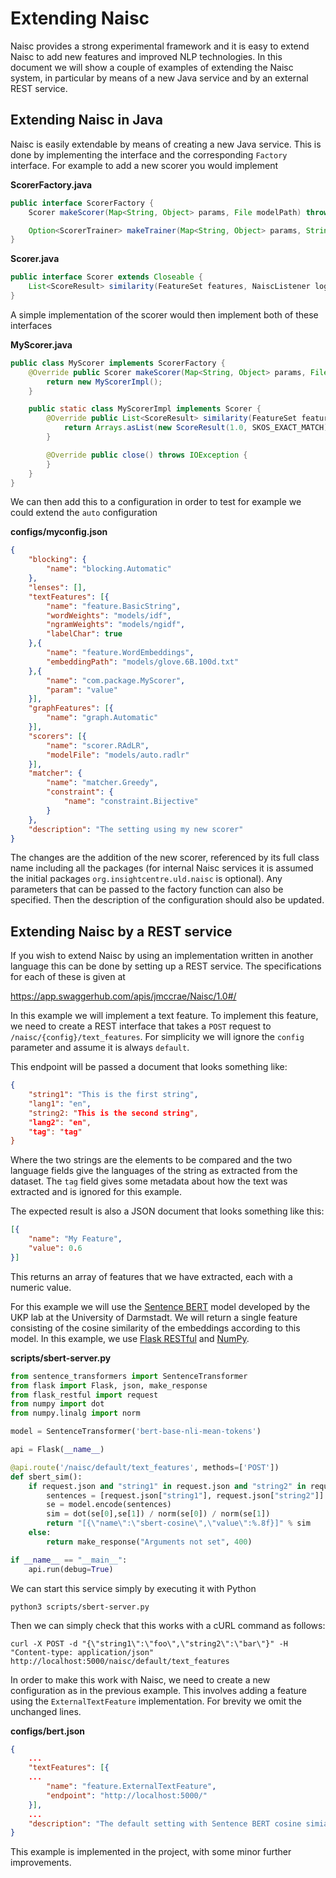 # Extending Naisc

Naisc provides a strong experimental framework and it is easy to extend Naisc 
to add new features and improved NLP technologies. In this document we will show
a couple of examples of extending the Naisc system, in particular by means of a
new Java service and by an external REST service.

## Extending Naisc in Java

Naisc is easily extendable by means of creating a new Java service. This is done
by implementing the interface and the corresponding `Factory` interface. For
example to add a new scorer you would implement


**ScorerFactory.java**
```java
public interface ScorerFactory {
    Scorer makeScorer(Map<String, Object> params, File modelPath) throws IOException;

    Option<ScorerTrainer> makeTrainer(Map<String, Object> params, String property, File modelPath);
}
```

**Scorer.java**
```java
public interface Scorer extends Closeable { 
    List<ScoreResult> similarity(FeatureSet features, NaiscListener log) throws ModelNotTrainedException;
}
```

A simple implementation of the scorer would then implement both of these interfaces

**MyScorer.java**
```java
public class MyScorer implements ScorerFactory {
    @Override public Scorer makeScorer(Map<String, Object> params, File modelPath) throws IOException {
        return new MyScorerImpl();
    }

    public static class MyScorerImpl implements Scorer {
        @Override public List<ScoreResult> similarity(FeatureSet features, NaiscListener log) throws ModelNotTrainedException {
            return Arrays.asList(new ScoreResult(1.0, SKOS_EXACT_MATCH));
        }

        @Override public close() throws IOException {
        }
    }
}
```

We can then add this to a configuration in order to test for example we could
extend the `auto` configuration

**configs/myconfig.json**
```json
{
    "blocking": {
        "name": "blocking.Automatic"
    },
    "lenses": [],
    "textFeatures": [{
        "name": "feature.BasicString",
        "wordWeights": "models/idf",
        "ngramWeights": "models/ngidf",
        "labelChar": true
    },{
        "name": "feature.WordEmbeddings",
        "embeddingPath": "models/glove.6B.100d.txt"
    },{
        "name": "com.package.MyScorer",
        "param": "value"
    }],
    "graphFeatures": [{
        "name": "graph.Automatic"
    }],
    "scorers": [{
        "name": "scorer.RAdLR",
        "modelFile": "models/auto.radlr"
    }],
    "matcher": {
        "name": "matcher.Greedy",
        "constraint": {
            "name": "constraint.Bijective"
        }
    },
    "description": "The setting using my new scorer"
}
```

The changes are the addition of the new scorer, referenced by its full class name
including all the packages (for internal Naisc services it is assumed the initial
packages `org.insightcentre.uld.naisc` is optional). Any parameters that can be
passed to the factory function can also be specified. Then the description of the
configuration should also be updated.


## Extending Naisc by a REST service

If you wish to extend Naisc by using an implementation written in another language
this can be done by setting up a REST service. The specifications for each of 
these is given at

https://app.swaggerhub.com/apis/jmccrae/Naisc/1.0#/

In this example we will implement a text feature. To implement this feature, we
need to create a REST interface that takes a `POST` request to 
`/naisc/{config}/text_features`. For simplicity we will ignore the `config`
parameter and assume it is always `default`. 

This endpoint will be passed a document that looks something like:

```json
{
    "string1": "This is the first string",
    "lang1": "en",
    "string2: "This is the second string",
    "lang2": "en",
    "tag": "tag"
}
```

Where the two strings are the elements to be compared and the two language fields
give the languages of the string as extracted from the dataset. The `tag` field
gives some metadata about how the text was extracted and is ignored for this 
example.

The expected result is also a JSON document that looks something like this:

```json
[{
    "name": "My Feature",
    "value": 0.6
}]
```

This returns an array of features that we have extracted, each with a numeric 
value. 

For this example we will use the [Sentence BERT](https://github.com/UKPLab/sentence-transformers)
model developed by the UKP lab at the University of Darmstadt. We will return
a single feature consisting of the cosine similarity of the embeddings according 
to this model. In this example, we use [Flask RESTful](https://flask-restful.readthedocs.io/en/latest/)
and [NumPy](https://numpy.org/).

**scripts/sbert-server.py**
```python
from sentence_transformers import SentenceTransformer
from flask import Flask, json, make_response
from flask_restful import request
from numpy import dot
from numpy.linalg import norm

model = SentenceTransformer('bert-base-nli-mean-tokens')

api = Flask(__name__)

@api.route('/naisc/default/text_features', methods=['POST'])
def sbert_sim():
    if request.json and "string1" in request.json and "string2" in request.json:
        sentences = [request.json["string1"], request.json["string2"]]
        se = model.encode(sentences)
        sim = dot(se[0],se[1]) / norm(se[0]) / norm(se[1])
        return "[{\"name\":\"sbert-cosine\",\"value\":%.8f}]" % sim
    else:
        return make_response("Arguments not set", 400)

if __name__ == "__main__":
    api.run(debug=True)
```

We can start this service simply by executing it with Python

```
python3 scripts/sbert-server.py
```

Then we can simply check that this works with a cURL command as follows:

```
curl -X POST -d "{\"string1\":\"foo\",\"string2\":\"bar\"}" -H "Content-type: application/json" http://localhost:5000/naisc/default/text_features
```

In order to make this work with Naisc, we need to create a new configuration as
in the previous example. This involves adding a feature using the `ExternalTextFeature`
implementation. For brevity we omit the unchanged lines.

**configs/bert.json**
```json
{
    ...
    "textFeatures": [{
    ...
        "name": "feature.ExternalTextFeature",
        "endpoint": "http://localhost:5000/"
    }],
    ...
    "description": "The default setting with Sentence BERT cosine simiarity"
}
```

This example is implemented in the project, with some minor further improvements.
